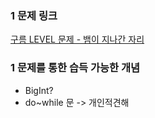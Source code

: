 
### 1 문제 링크
[구름 LEVEL 문제 - 뱀이 지나간 자리](https://level.goorm.io/exam/49054/%EC%96%B4%EB%A0%A4%EC%9A%B4-%EB%AC%B8%EC%A0%9C/quiz/1)
### 1 문제를 통한 습득 가능한 개념
- BigInt?
- do~while 문 -> 개인적견해